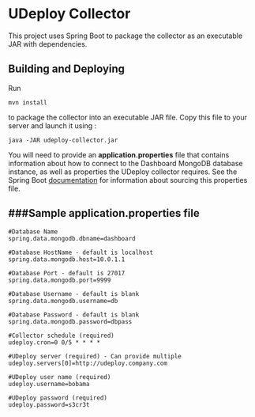 UDeploy Collector
=================

This project uses Spring Boot to package the collector as an executable JAR with dependencies.

Building and Deploying
--------------------------------------

Run
```
mvn install
```
to package the collector into an executable JAR file. Copy this file to your server and launch it using :
```
java -JAR udeploy-collector.jar
```
You will need to provide an **application.properties** file that contains information about how
to connect to the Dashboard MongoDB database instance, as well as properties the UDeploy collector requires. See
the Spring Boot [documentation](http://docs.spring.io/spring-boot/docs/current-SNAPSHOT/reference/htmlsingle/#boot-features-external-config-application-property-files)
for information about sourcing this properties file.

###Sample application.properties file
--------------------------------------

    #Database Name
    spring.data.mongodb.dbname=dashboard

    #Database HostName - default is localhost
    spring.data.mongodb.host=10.0.1.1

    #Database Port - default is 27017
    spring.data.mongodb.port=9999

    #Database Username - default is blank
    spring.data.mongodb.username=db

    #Database Password - default is blank
    spring.data.mongodb.password=dbpass

    #Collector schedule (required)
    udeploy.cron=0 0/5 * * * *

    #UDeploy server (required) - Can provide multiple
    udeploy.servers[0]=http://udeploy.company.com

    #UDeploy user name (required)
    udeploy.username=bobama

    #UDeploy password (required)
    udeploy.password=s3cr3t

